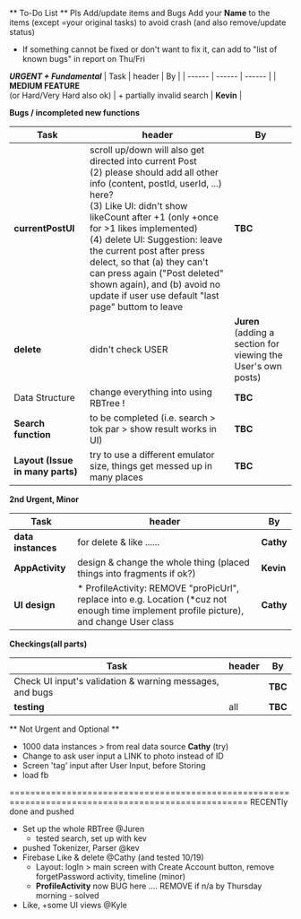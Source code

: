 ** To-Do List **
Pls Add/update items and Bugs
Add your **Name** to the items (except =your original tasks) to avoid crash     (and also remove/update status)

- If something cannot be fixed or don't want to fix it, can add to "list of known bugs" in report on Thu/Fri


_**URGENT + Fundamental**_
| Task | header | By |
| ------ | ------ | ------ |
| **MEDIUM FEATURE** <br /> (or Hard/Very Hard also ok) | + partially invalid search | **Kevin** |


**Bugs / incompleted new functions**

| Task | header | By |
| ------ | ------ | ------ |
| **currentPostUI** | scroll up/down will also get directed into current Post<br /> (2) please should add all other info (content, postId, userId, ...) here? <br /> (3) Like UI: didn't show likeCount after +1 (only +once for >1 likes implemented) <br />  (4) delete UI: Suggestion: leave the current post after press delect, so that (a) they can't can press again ("Post deleted" shown again), and (b) avoid no update if user use default "last page" buttom to leave | **TBC** |
| **delete** | didn't check USER | **Juren** (adding a section for viewing the User's own posts) |
| Data Structure | change everything into using RBTree ! | **TBC** |
| **Search function** | to be completed (i.e. search > tok par > show result works in UI) | **TBC** |
| **Layout (Issue in many parts)** | try to use a different emulator size, things get messed up in many places | **TBC** |

**2nd Urgent, Minor**

| Task | header | By |
| ------ | ------ | ------ |
| **data instances** | for delete & like ...... | **Cathy** |
| **AppActivity** | design & change the whole thing (placed things into fragments if ok?) | **Kevin** |
| **UI design** | * ProfileActivity: REMOVE "proPicUrl", replace into e.g. Location (*cuz not enough time implement profile picture), and change User class | **Cathy** |


**Checkings(all parts)**

| Task | header | By |
| ------ | ------ | ------ |
| Check UI input's validation & warning messages, and bugs  |  | **TBC** |
| **testing** | all | **TBC** |

    

** Not Urgent and Optional **

* 1000 data instances > from real data source       **Cathy** (try)
* Change to ask user input a LINK to photo instead of ID   
* Screen 'tag' input after User Input, before Storing 
* load fb



====================================================================================================
RECENTly done and pushed
* Set up the whole RBTree  @Juren
    * tested search, set up with kev
* pushed Tokenizer, Parser  @kev
* Firebase Like & delete @Cathy     (and tested 10/19)
    * Layout: logIn > main screen with Create Account button, remove forgetPassword activity, timeline (minor)
    * **ProfileActivity** now BUG here .... REMOVE if n/a by Thursday morning - solved
* Like, +some UI views @Kyle
    
